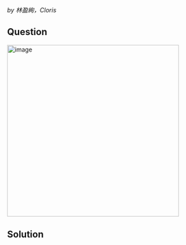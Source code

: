 *by 林盈絢，Cloris*

## Question
<img width="400" alt="image" src="https://github.com/user-attachments/assets/dac32ebc-f019-48ab-8690-25238852cf73" />

## Solution
